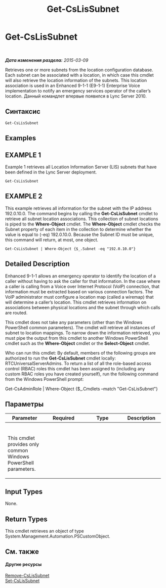 ﻿---
title: Get-CsLisSubnet
TOCTitle: Get-CsLisSubnet
ms:assetid: 670b50b9-a5ab-4b70-bdb9-bdf3c1b09d0b
ms:mtpsurl: https://technet.microsoft.com/ru-ru/library/Gg398473(v=OCS.15)
ms:contentKeyID: 49310006
ms.date: 05/19/2016
mtps_version: v=OCS.15
ms.translationtype: HT
---

# Get-CsLisSubnet

 

_**Дата изменения раздела:** 2015-03-09_

Retrieves one or more subnets from the location configuration database. Each subnet can be associated with a location, in which case this cmdlet will also retrieve the location information of the subnets. This location association is used in an Enhanced 9-1-1 (E9-1-1) Enterprise Voice implementation to notify an emergency services operator of the caller’s location. Данный командлет впервые появился в Lync Server 2010.

## Синтаксис

    Get-CsLisSubnet

## Examples

## EXAMPLE 1

Example 1 retrieves all Location Information Server (LIS) subnets that have been defined in the Lync Server deployment.

    Get-CsLisSubnet

## EXAMPLE 2

This example retrieves all information for the subnet with the IP address 192.0.10.0. The command begins by calling the **Get-CsLisSubnet** cmdlet to retrieve all subnet location associations. This collection of subnet locations is piped to the **Where-Object** cmdlet. The **Where-Object** cmdlet checks the Subnet property of each item in the collection to determine whether the value is equal to (-eq) 192.0.10.0. Because the Subnet ID must be unique, this command will return, at most, one object.

    Get-CsLisSubnet | Where-Object {$_.Subnet -eq "192.0.10.0"}

## Detailed Description

Enhanced 9-1-1 allows an emergency operator to identify the location of a caller without having to ask the caller for that information. In the case where a caller is calling from a Voice over Internet Protocol (VoIP) connection, that information must be extracted based on various connection factors. The VoIP administrator must configure a location map (called a wiremap) that will determine a caller’s location. This cmdlet retrieves information on associations between physical locations and the subnet through which calls are routed.

This cmdlet does not take any parameters (other than the Windows PowerShell common parameters). The cmdlet will retrieve all instances of subnet to location mappings. To narrow down the information retrieved, you must pipe the output from this cmdlet to another Windows PowerShell cmdlet such as the **Where-Object** cmdlet or the **Select-Object** cmdlet.

Who can run this cmdlet: By default, members of the following groups are authorized to run the **Get-CsLisSubnet** cmdlet locally: RTCUniversalServerAdmins. To return a list of all the role-based access control (RBAC) roles this cmdlet has been assigned to (including any custom RBAC roles you have created yourself), run the following command from the Windows PowerShell prompt:

Get-CsAdminRole | Where-Object {$\_.Cmdlets –match "Get-CsLisSubnet"}

## Параметры


<table>
<colgroup>
<col style="width: 25%" />
<col style="width: 25%" />
<col style="width: 25%" />
<col style="width: 25%" />
</colgroup>
<thead>
<tr class="header">
<th>Parameter</th>
<th>Required</th>
<th>Type</th>
<th>Description</th>
</tr>
</thead>
<tbody>
<tr class="odd">
<td><p></p></td>
<td><p></p></td>
<td><p></p></td>
<td><p></p></td>
</tr>
<tr class="even">
<td><p>This cmdlet provides only common Windows PowerShell parameters.</p></td>
<td><p></p></td>
<td><p></p></td>
<td> </td>
</tr>
</tbody>
</table>


## Input Types

None.

## Return Types

This cmdlet retrieves an object of type System.Management.Automation.PSCustomObject.

## См. также

#### Другие ресурсы

[Remove-CsLisSubnet](remove-cslissubnet.md)  
[Set-CsLisSubnet](set-cslissubnet.md)

